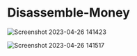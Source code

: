 # Disassemble-Money

![Screenshot 2023-04-26 141423](https://user-images.githubusercontent.com/73225925/234571733-148ccf83-ae09-40dc-b8a5-b088aa22e2b1.png)


![Screenshot 2023-04-26 141517](https://user-images.githubusercontent.com/73225925/234571800-16f26755-e76a-45f4-b670-280f72d38e82.png)
